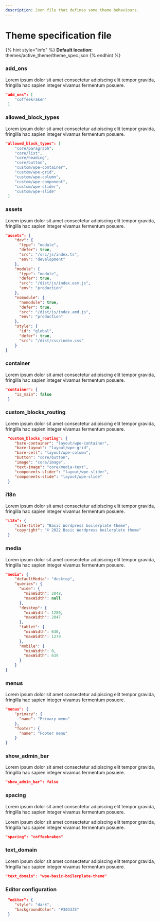 ```yaml
---
description: Json file that defines some theme behaviours.
---
```


# Theme specification file

{% hint style="info" %}
**Default location:** themes/active\_theme/theme\_spec.json
{% endhint %}



### add\_ons

Lorem ipsum dolor sit amet consectetur adipiscing elit tempor gravida, fringilla hac sapien integer vivamus fermentum posuere.

```json
"add_ons": [
    "coffeekraken"
 ]
```

###

### allowed\_block\_types&#x20;

Lorem ipsum dolor sit amet consectetur adipiscing elit tempor gravida, fringilla hac sapien integer vivamus fermentum posuere.

```json
"allowed_block_types": [
    "core/paragraph",
    "core/list",
    "core/heading",
    "core/button",
    "custom/wpe-container",
    "custom/wpe-grid",
    "custom/wpe-column",
    "custom/wpe-component",
    "custom/wpe-slider",
    "custom/wpe-slide"
 ]
```

###

### assets

Lorem ipsum dolor sit amet consectetur adipiscing elit tempor gravida, fringilla hac sapien integer vivamus fermentum posuere.

```json
"assets": {
    "dev": {
      "type": "module",
      "defer": true,
      "src": "/src/js/index.ts",
      "env": "development"
    },
    "module": {
      "type": "module",
      "defer": true,
      "src": "/dist/js/index.esm.js",
      "env": "production"
    },
    "nomodule": {
      "nomodule": true,
      "defer": true,
      "src": "/dist/js/index.amd.js",
      "env": "production"
    },
    "style": {
      "id": "global",
      "defer": true,
      "src": "/dist/css/index.css"
    }
}
```

###

### container

Lorem ipsum dolor sit amet consectetur adipiscing elit tempor gravida, fringilla hac sapien integer vivamus fermentum posuere.

```json
"container": {
    "is_main": false
 }
```

###

### custom\_blocks\_routing

Lorem ipsum dolor sit amet consectetur adipiscing elit tempor gravida, fringilla hac sapien integer vivamus fermentum posuere.

```json
 "custom_blocks_routing": {
    "bare-container": "layout/wpe-container",
    "bare-layout": "layout/wpe-grid",
    "bare-cell": "layout/wpe-column",
    "button": "core/button",
    "image": "core/image",
    "text-image": "core/media-text",
    "components-slider": "layout/wpe-slider",
    "components-slide": "layout/wpe-slide"
 }
```

###

### i18n

Lorem ipsum dolor sit amet consectetur adipiscing elit tempor gravida, fringilla hac sapien integer vivamus fermentum posuere.

```json
"i18n": {
    "site-title": "Basic Wordpress boilerplate theme",
    "copyright": "© 2022 Basic Wordpress boilerplate theme"
 }
```

###

### media

Lorem ipsum dolor sit amet consectetur adipiscing elit tempor gravida, fringilla hac sapien integer vivamus fermentum posuere.

```json
"media": {
    "defaultMedia": "desktop",
    "queries": {
      "wide": {
        "minWidth": 2048,
        "maxWidth": null
      },
      "desktop": {
        "minWidth": 1280,
        "maxWidth": 2047
      },
      "tablet": {
        "minWidth": 640,
        "maxWidth": 1279
      },
      "mobile": {
        "minWidth": 0,
        "maxWidth": 639
      }
    }
}
```

###

### menus

Lorem ipsum dolor sit amet consectetur adipiscing elit tempor gravida, fringilla hac sapien integer vivamus fermentum posuere.

```json
"menus": {
    "primary": {
      "name": "Primary menu"
    },
    "footer": {
      "name": "Footer menu"
    }
}
```

###

### show\_admin\_bar

Lorem ipsum dolor sit amet consectetur adipiscing elit tempor gravida, fringilla hac sapien integer vivamus fermentum posuere.

```json
"show_admin_bar": false
```

###

### spacing

Lorem ipsum dolor sit amet consectetur adipiscing elit tempor gravida, fringilla hac sapien integer vivamus fermentum posuere.

Lorem ipsum dolor sit amet consectetur adipiscing elit tempor gravida, fringilla hac sapien integer vivamus fermentum posuere.

```json
"spacing": "coffeekraken"
```

###

### text\_domain

Lorem ipsum dolor sit amet consectetur adipiscing elit tempor gravida, fringilla hac sapien integer vivamus fermentum posuere.

```json
"text_domain": "wpe-basic-boilerplate-theme"
```

###

### Editor configuration

```json
 "editor": {
    "style": "dark",
    "backgroundColor": "#303335"
 }
```